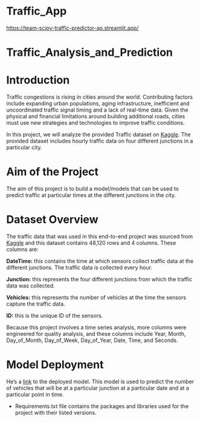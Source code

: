 # Traffic_App
https://team-scipy-traffic-predictor-ap.streamlit.app/

# Traffic_Analysis_and_Prediction

# Introduction

Traffic congestions is rising in cities around the world. Contributing factors include expanding urban populations, aging infrastructure, inefficient and uncoordinated traffic signal timing and a lack of real-time data. Given the physical and financial limitations around building additional roads, cities must use new strategies and technologies to improve traffic conditions.

In this project, we will analyze the provided Traffic dataset on [Kaggle](https://www.kaggle.com/datasets/fedesoriano/traffic-prediction-dataset). The provided dataset includes hourly traffic data on four different junctions in a particular city.


# Aim of the Project

The aim of this project is to build a model/models that can be used to predict traffic at particular times at the different junctions in the city.


# Dataset Overview

The traffic data that was used in this end-to-end project was sourced from [Kaggle](https://www.kaggle.com/datasets/fedesoriano/traffic-prediction-dataset) and this dataset contains 48,120 rows and 4 columns. These columns are:

**DateTime:** this contains the time at which sensors collect traffic data at the different junctions. The traffic data is collected every hour.

**Junction:** this represents the four different junctions from which the traffic data was collected.

**Vehicles:** this represents the number of vehicles at the time the sensors capture the traffic data.

**ID:** this is the unique ID of the sensors.

Because this project involves a time series analysis, more columns were engineered for quality analysis, and these columns include Year, Month, Day_of_Month, Day_of_Week, Day_of_Year, Date, Time, and Seconds.





# Model Deployment

He’s a [link](https://team-scipy-traffic-predictor-ap.streamlitapp.com/) to the deployed model. This model is used to predict the number of vehicles that will be at a particular junction at a particular date and at a particular point in time.

 
 - Requirements.txt file contains the packages and libraries used for the project with their listed versions.
 
